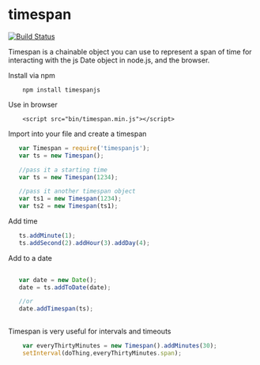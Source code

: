 timespan 
========

[![Build Status](https://secure.travis-ci.org/dmamills/timespan.png)](http://travis-ci.org/dmamills/timespan)

Timespan is a chainable object you can use to represent a span of time for interacting with the js Date object in node.js, and the browser.

Install via npm
```
	npm install timespanjs
```

Use in browser
```
    <script src="bin/timespan.min.js"></script>
```


Import into your file and create a timespan
 ```javascript
    var Timespan = require('timespanjs');
    var ts = new Timespan();

    //pass it a starting time
    var ts = new Timespan(1234);

    //pass it another timespan object
    var ts1 = new Timespan(1234);
    var ts2 = new Timespan(ts1);
 ```
 
 Add time
 
 ```javascript
    ts.addMinute(1);
    ts.addSecond(2).addHour(3).addDay(4);
 ```  
 
 Add to a date
 ```javascript
  
    var date = new Date();
    date = ts.addToDate(date);

    //or
    date.addTimespan(ts);
  
 ```

Timespan is very useful for intervals and timeouts

```javascript
	var everyThirtyMinutes = new Timespan().addMinutes(30);
	setInterval(doThing,everyThirtyMinutes.span);
```

    
